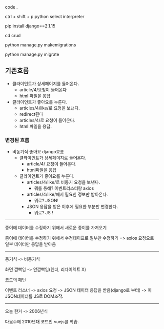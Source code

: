 code .



ctrl + shift + p
python select interpreter

pip install django==2.1.15

cd crud



python manage.py makemigrations

python manage.py migrate



## 기존흐름

- 클라이언트가 상세페이지를 들어온다.
  - article/4/요청이 들어온다
  - html 파일을 응답
- 클라이언트가 좋아요를 누른다.
  - articles/4/like/로 요청을 보낸다.
  - redirect된다
  - articles/4/로 요청이 들어온다.
  - html 파일을 응답.



### 변경된 흐름

- 비동기식 좋아요 django흐름
  - 클라이언트가 상세페이지로 들어온다.
    - article/4/ 요청이 들어온다.
    - html파일을 응답
  - 클라이언트가 좋아요를 누른다.
    - articles/4/like/로  비동기 요청을 보낸다.
      - 뭐를 통해? 이벤트리스터랑 axios
    - articles/4/like/에서 필요한 정보만 받아온다.
      - 뭐로? JSON!
    - JSON 응답을 받은 이후에 필요한 부분만 변경한다.
      - 뭐로? JS !

****

종이에 데이터를 수정하기 위해서 새로운 종이를 가져오기

종이에 데이터를 수정하기 위해서 수정테이프로 일부만 수정하기 => axios 요청으로 일부 데이터만 응답을 받아옴

****

동기식 -> 비동기식

화면 깜빡임 -> 안깜빡임(렌더, 리다이렉트 X)



코드의 패턴

이벤트 리스너 -> axios 요청 -> JSON 데이터 응답을 받음(django로 부터) -> 이 JSON데이터를 JS로 DOM조작.

****

오늘 한거 -> 2006년식

다음주에 2010년대 코드인 vuejs를 학습.